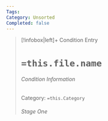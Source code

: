 ```yaml
---
Tags:
Category: Unsorted
Completed: false
---
```

> [!infobox|left]+ Condition Entry
> # `=this.file.name`
> ###### Condition Information
> Category: `=this.Category`
> 
> ######  *Stage One*